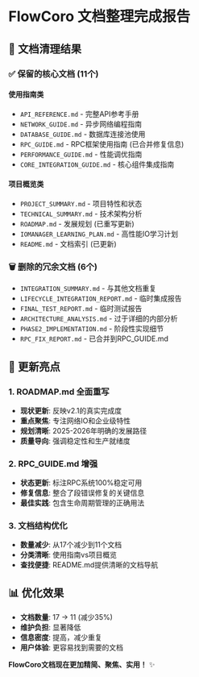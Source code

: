 # FlowCoro 文档整理完成报告

## 📁 文档清理结果

### ✅ 保留的核心文档 (11个)

#### 使用指南类
- `API_REFERENCE.md` - 完整API参考手册 
- `NETWORK_GUIDE.md` - 异步网络编程指南
- `DATABASE_GUIDE.md` - 数据库连接池使用
- `RPC_GUIDE.md` - RPC框架使用指南 (已合并修复信息)
- `PERFORMANCE_GUIDE.md` - 性能调优指南
- `CORE_INTEGRATION_GUIDE.md` - 核心组件集成指南

#### 项目概览类  
- `PROJECT_SUMMARY.md` - 项目特性和状态
- `TECHNICAL_SUMMARY.md` - 技术架构分析
- `ROADMAP.md` - 发展规划 (已重写更新)
- `IOMANAGER_LEARNING_PLAN.md` - 高性能IO学习计划
- `README.md` - 文档索引 (已更新)

### 🗑️ 删除的冗余文档 (6个)

- `INTEGRATION_SUMMARY.md` - 与其他文档重复
- `LIFECYCLE_INTEGRATION_REPORT.md` - 临时集成报告
- `FINAL_TEST_REPORT.md` - 临时测试报告  
- `ARCHITECTURE_ANALYSIS.md` - 过于详细的内部分析
- `PHASE2_IMPLEMENTATION.md` - 阶段性实现细节
- `RPC_FIX_REPORT.md` - 已合并到RPC_GUIDE.md

## 🚀 更新亮点

### 1. ROADMAP.md 全面重写
- **现状更新**: 反映v2.1的真实完成度
- **重点聚焦**: 专注网络IO和企业级特性  
- **规划清晰**: 2025-2026年明确的发展路径
- **质量导向**: 强调稳定性和生产就绪度

### 2. RPC_GUIDE.md 增强
- **状态更新**: 标注RPC系统100%稳定可用
- **修复信息**: 整合了段错误修复的关键信息
- **最佳实践**: 包含生命周期管理的正确用法

### 3. 文档结构优化
- **数量减少**: 从17个减少到11个文档
- **分类清晰**: 使用指南vs项目概览  
- **查找便捷**: README.md提供清晰的文档导航

## 📊 优化效果

- **文档数量**: 17 → 11 (减少35%)
- **维护负担**: 显著降低
- **信息密度**: 提高，减少重复
- **用户体验**: 更容易找到需要的文档

**FlowCoro文档现在更加精简、聚焦、实用！** ✨
